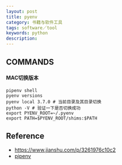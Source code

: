 ```yaml
---
layout: post
title: pyenv
category: 书籍与软件工具
tags: software／tool
keywords: python
description: 
---
```


## COMMANDS

#### MAC切换版本
```
pipenv shell
pyenv versions
pyenv local 3.7.0 # 当前目录及其目录切换
python -V # 验证一下是否切换成功
export PYENV_ROOT=~/.pyenv
export PATH=$PYENV_ROOT/shims:$PATH
```

## Reference

* <https://www.jianshu.com/p/3261976c10c2>
* [pipenv](https://www.jianshu.com/p/00af447f0005)

